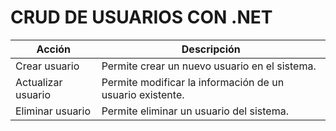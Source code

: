 # CRUD DE USUARIOS CON .NET



| Acción           | Descripción                               |
|------------------|-------------------------------------------|
| Crear usuario    | Permite crear un nuevo usuario en el sistema.                   |
| Actualizar usuario | Permite modificar la información de un usuario existente.         |
| Eliminar usuario  | Permite eliminar un usuario del sistema.                          |
